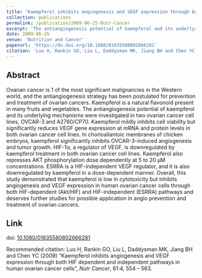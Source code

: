 ```yaml
---
title: "Kaempferol inhibits angiogenesis and VEGF expression through both HIF dependent and independent pathways in human ovarian cancer cells"
collection: publications
permalink: /publication/2009-06-25-Nutr-Cancer
excerpt: 'The antiangiogenesis potential of kaempferol and its underlying mechanisms were investigated in two ovarian cancer cell lines, OVCAR-3 and A2780/CP70.'
date: 2009-06-25
venue: 'Nutrition and Cancer'
paperurl: 'https://dx.doi.org/10.1080/01635580802666281'
citation: 'Luo H, Rankin GO, Liu L, Daddysman MK, Jiang BH and Chen YC (2009) “Kaempferol inhibits angiogenesis and VEGF expression through both HIF dependent and independent pathways in human ovarian cancer cells”, <i>Nutr Cancer</i>, 61:4, 554 – 563.'
---
```


## Abstract
Ovarian cancer is 1 of the most significant malignancies in the Western world, and the antiangiogenesis strategy has been postulated for prevention and treatment of ovarian cancers. Kaempferol is a natural flavonoid present in many fruits and vegetables. The antiangiogenesis potential of kaempferol and its underlying mechanisms were investigated in two ovarian cancer cell lines, OVCAR-3 and A2780/CP70. Kaempferol mildly inhibits cell viability but significantly reduces VEGF gene expression at mRNA and protein levels in both ovarian cancer cell lines. In chorioallantoic membranes of chicken embryos, kaempferol significantly inhibits OVCAR-3-induced angiogenesis and tumor growth. HIF-1α, a regulator of VEGF, is downregulated by kaempferol treatment in both ovarian cancer cell lines. Kaempferol also represses AKT phosphorylation dose dependently at 5 to 20 μM concentrations. ESRRA is a HIF-independent VEGF regulator, and it is also downregulated by kaempferol in a dose-dependent manner. Overall, this study demonstrated that kaempferol is low in cytotoxicity but inhibits angiogenesis and VEGF expression in human ovarian cancer cells through both HIF-dependent (Akt/HIF) and HIF-independent (ESRRA) pathways and deserves further studies for possible application in angio prevention and treatment of ovarian cancers.

## Link
doi: [10.1080/01635580802666281](https://dx.doi.org/10.1080/01635580802666281)

Recommended citation: Luo H, Rankin GO, Liu L, Daddysman MK, Jiang BH and Chen YC (2009) “Kaempferol inhibits angiogenesis and VEGF expression through both HIF dependent and independent pathways in human ovarian cancer cells”, <i>Nutr Cancer</i>, 61:4, 554 – 563.